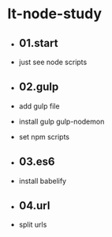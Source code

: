 # lt-node-study

- ## 01.start
- just see node scripts

- ## 02.gulp
- add gulp file
- install gulp gulp-nodemon
- set npm scripts

- ## 03.es6
- install babelify

- ## 04.url
- split urls
